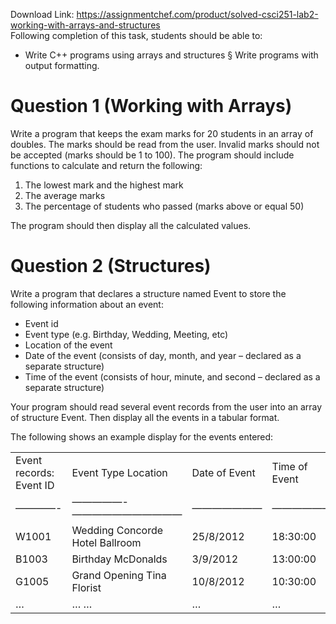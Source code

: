 Download Link: https://assignmentchef.com/product/solved-csci251-lab2-working-with-arrays-and-structures
<br>
Following completion of this task, students should be able to:

<ul>

 <li>Write C++ programs using arrays and structures § Write programs with output formatting.</li>

</ul>

<h1>Question 1 (Working with Arrays)</h1>

Write a program that keeps the exam marks for 20 students in an array of doubles.  The marks should be read from the user.  Invalid marks should not be accepted (marks should be 1 to 100).  The program should include functions to calculate and return the following:

<ol>

 <li>The lowest mark and the highest mark</li>

 <li>The average marks</li>

 <li>The percentage of students who passed (marks above or equal 50)</li>

</ol>

The program should then display all the calculated values.

<h1>Question 2 (Structures)</h1>

Write a program that declares a structure named Event to store the following information about an event:

<ul>

 <li>Event id</li>

 <li>Event type (e.g. Birthday, Wedding, Meeting, etc)</li>

 <li>Location of the event</li>

 <li>Date of the event (consists of day, month, and year – declared as a separate structure)</li>

 <li>Time of the event (consists of hour, minute, and second – declared as a separate structure)</li>

</ul>




Your program should read several event records from the user into an array of structure Event.  Then display all the events in a tabular format.

The following shows an example display for the events entered:




<table width="742">

 <tbody>

  <tr>

   <td width="92">Event records: Event ID</td>

   <td width="300"> Event Type         Location</td>

   <td width="144">Date of Event</td>

   <td width="206">Time of Event</td>

  </tr>

  <tr>

   <td width="92">————-</td>

   <td width="300">—————-    ———————————</td>

   <td width="144">———————</td>

   <td width="206">——————</td>

  </tr>

  <tr>

   <td width="92">W1001</td>

   <td width="300">Wedding             Concorde Hotel Ballroom</td>

   <td width="144">25/8/2012</td>

   <td width="206">18:30:00</td>

  </tr>

  <tr>

   <td width="92">B1003</td>

   <td width="300">Birthday             McDonalds</td>

   <td width="144">3/9/2012</td>

   <td width="206">13:00:00</td>

  </tr>

  <tr>

   <td width="92">G1005</td>

   <td width="300">Grand Opening Tina Florist</td>

   <td width="144">10/8/2012</td>

   <td width="206">10:30:00</td>

  </tr>

  <tr>

   <td width="92">… </td>

   <td width="300">…                       …</td>

   <td width="144">…</td>

   <td width="206">…</td>

  </tr>

 </tbody>

</table>





